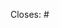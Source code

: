 <!-- Make sure your PR is linked to an issue as described in the
CONTRIBUTING.md document. Place the issue number under the PR description
after the '#' character. -->

Closes: #